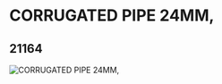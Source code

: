# CORRUGATED PIPE 24MM,
## 21164
![CORRUGATED PIPE 24MM,](https://lc-www-live-s.legocdn.com/media/bricks/5/2/6116017.jpg)